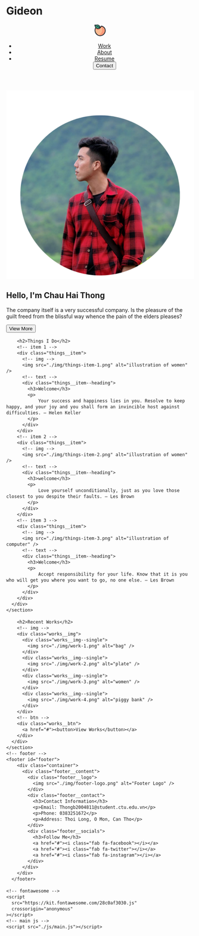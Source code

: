# Gideon
<!DOCTYPE html>
<html lang="en">
  <head>
    <meta charset="UTF-8" />
    <meta http-equiv="X-UA-Compatible" content="IE=edge" />
    <meta name="viewport" content="width=device-width, initial-scale=1.0" />
    <!-- google font -->
    <link rel="preconnect" href="https://fonts.googleapis.com" />
    <link rel="preconnect" href="https://fonts.gstatic.com" crossorigin />
    <link
      href="https://fonts.googleapis.com/css2?family=Roboto:wght@300;500&display=swap"
      rel="stylesheet"
    />
    <!-- main css -->
    <link rel="stylesheet" href="./css/main.css" />
    <title>Portfolio</title>
  </head>
  <body>
    <!-- overlay -->
    <section id="overlay"></section>
    <!-- header -->
    <header>
      <div class="container">
        <nav class="navbar">
          <!-- logo -->
          <div class="navbar__logo">
            <img src="./img/footer-logo.png" alt="website logo" />
          </div>
          <!-- links -->
          <ul class="navbar__links">
            <li class="navbar__link"><a href="#works">Work</a></li>
            <li class="navbar__link"><a href="#things">About</a></li>
            <li class="navbar__link"><a href="#works">Resume</a></li>
            <a href="#footer"><button class="navbar__btn">Contact</button></a>
          </ul>
          <!-- menu button -->
          <div class="navbar__icons">
            <div class="navbar__icon"></div>
          </div>
        </nav>
      </div>
    </header>
    <!-- banner -->
    <section id="banner">
      <div class="container">
        <!-- img -->
        <div class="banner__img">
          <img src="./img/banner-img.png" alt="illustration of women" />
        </div>
        <!-- heading -->
        <div class="banner__heading">
          <h1>Hello, I'm Chau Hai Thong</h1>
          <p>
            The company itself is a very successful company. Is the pleasure of the guilt freed from the blissful way whence the pain of the elders pleases?
          </p>
          <a href="#"><button class="banner__btn">View More</button></a>
          <div class="banner__socials">
            <a href="#"><i class="fab fa-dribbble"></i></a>
            <a href="#"><i class="fab fa-behance"></i></a>
            <a href="#"><i class="fab fa-linkedin-in"></i></a>
          </div>
        </div>
      </div>
    </section>
   
        <h2>Things I Do</h2>
        <!-- item 1 -->
        <div class="things__item">
          <!-- img -->
          <img src="./img/things-item-1.png" alt="illustration of women" />
          <!-- text -->
          <div class="things__item--heading">
            <h3>Welcome</h3>
            <p>
                Your success and happiness lies in you. Resolve to keep happy, and your joy and you shall form an invincible host against difficulties. – Helen Keller
            </p>
          </div>
        </div>
        <!-- item 2 -->
        <div class="things__item">
          <!-- img -->
          <img src="./img/things-item-2.png" alt="illustration of women" />
          <!-- text -->
          <div class="things__item--heading">
            <h3>welcome</h3>
            <p>
                Love yourself unconditionally, just as you love those closest to you despite their faults. – Les Brown
            </p>
          </div>
        </div>
        <!-- item 3 -->
        <div class="things__item">
          <!-- img -->
          <img src="./img/things-item-3.png" alt="illustration of computer" />
          <!-- text -->
          <div class="things__item--heading">
            <h3>Welcome</h3>
            <p>
                Accept responsibility for your life. Know that it is you who will get you where you want to go, no one else. – Les Brown
            </p>
          </div>
        </div>
      </div>
    </section>
    
        <h2>Recent Works</h2>
        <!-- img -->
        <div class="works__img">
          <div class="works__img--single">
            <img src="./img/work-1.png" alt="bag" />
          </div>
          <div class="works__img--single">
            <img src="./img/work-2.png" alt="plate" />
          </div>
          <div class="works__img--single">
            <img src="./img/work-3.png" alt="women" />
          </div>
          <div class="works__img--single">
            <img src="./img/work-4.png" alt="piggy bank" />
          </div>
        </div>
        <!-- btn -->
        <div class="works__btn">
          <a href="#"><button>View Works</button></a>
        </div>
      </div>
    </section>
    <!-- footer -->
    <footer id="footer">
        <div class="container">
          <div class="footer__content">
            <div class="footer__logo">
              <img src="./img/footer-logo.png" alt="Footer Logo" />
            </div>
            <div class="footer__contact">
              <h3>Contact Information</h3>
              <p>Email: Thongb2004811@student.ctu.edu.vn</p>
              <p>Phone: 0383251672</p>
              <p>Address: Thoi Long, O Mon, Can Tho</p>
            </div>
            <div class="footer__socials">
              <h3>Follow Me</h3>
              <a href="#"><i class="fab fa-facebook"></i></a>
              <a href="#"><i class="fab fa-twitter"></i></a>
              <a href="#"><i class="fab fa-instagram"></i></a>
            </div>
          </div>
        </div>
      </footer>
      
    <!-- fontawesome -->
    <script
      src="https://kit.fontawesome.com/28c0af3030.js"
      crossorigin="anonymous"
    ></script>
    <!-- main js -->
    <script src="./js/main.js"></script>
  </body>
</html>
